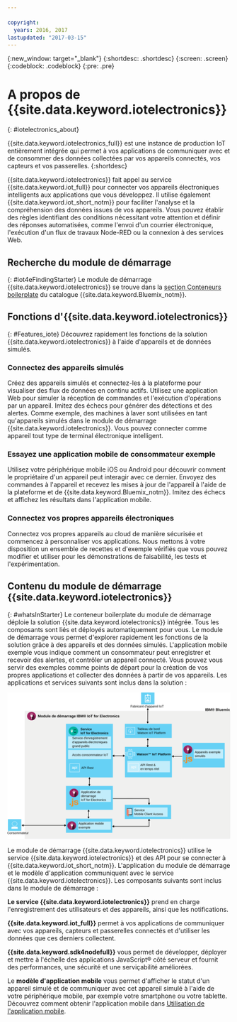 ```yaml
---

copyright:
  years: 2016, 2017
lastupdated: "2017-03-15"
---
```


<!-- Common attributes used in the template are defined as follows: -->
{:new_window: target="\_blank"}
{:shortdesc: .shortdesc}
{:screen: .screen}
{:codeblock: .codeblock}
{:pre: .pre}

# A propos de {{site.data.keyword.iotelectronics}}
{: #iotelectronics_about}

{{site.data.keyword.iotelectronics_full}} est une instance de production IoT entièrement intégrée qui permet à vos applications de communiquer avec et de consommer des données collectées par vos appareils connectés, vos capteurs et vos passerelles.
{:shortdesc}

{{site.data.keyword.iotelectronics}} fait appel au service {{site.data.keyword.iot_full}} pour connecter vos appareils électroniques intelligents aux applications que vous développez. Il utilise également {{site.data.keyword.iot_short_notm}} pour faciliter l'analyse et la compréhension des données issues de vos appareils. Vous pouvez établir des règles identifiant des conditions nécessitant votre attention et définir des réponses automatisées, comme l'envoi d'un courrier électronique, l'exécution
d'un flux de travaux Node-RED ou la connexion à des services Web.

## Recherche du module de démarrage
{: #iot4eFindingStarter}
Le module de démarrage {{site.data.keyword.iotelectronics}} se trouve dans la [section Conteneurs boilerplate](https://console.{DomainName}/catalog/starters/iot-for-electronics-starter/) du catalogue {{site.data.keyword.Bluemix_notm}}.

## Fonctions d'{{site.data.keyword.iotelectronics}}
{: #Features_iote}
Découvrez rapidement les fonctions de la solution {{site.data.keyword.iotelectronics}} à l'aide d'appareils et de données simulés.

### Connectez des appareils simulés
Créez des appareils simulés et connectez-les à la plateforme pour visualiser des flux de données en continu actifs. Utilisez une application Web pour simuler la réception de commandes et l'exécution d'opérations par un appareil. Imitez des échecs pour générer des détections et des alertes. Comme exemple, des machines à laver sont utilisées en tant qu'appareils simulés dans le module de démarrage {{site.data.keyword.iotelectronics}}. Vous pouvez connecter comme appareil tout type de terminal électronique intelligent.

### Essayez une application mobile de consommateur exemple
Utilisez votre périphérique mobile iOS ou Android pour découvrir comment le propriétaire d'un appareil peut interagir avec ce dernier. Envoyez des commandes à l'appareil et recevez les mises à jour de l'appareil à l'aide de la plateforme et de {{site.data.keyword.Bluemix_notm}}. Imitez des échecs et affichez les résultats dans l'application mobile.

### Connectez vos propres appareils électroniques
Connectez vos propres appareils au cloud de manière sécurisée et commencez à personnaliser vos applications. Nous mettons à votre disposition un ensemble de recettes et d'exemple vérifiés que vous pouvez modifier et utiliser pour les démonstrations de faisabilité, les tests et l'expérimentation.

## Contenu du module de démarrage {{site.data.keyword.iotelectronics}}
{: #whatsInStarter}
Le conteneur boilerplate du module de démarrage déploie la solution {{site.data.keyword.iotelectronics}} intégrée.  Tous les composants sont liés et déployés automatiquement pour vous. Le module de démarrage vous permet d'explorer rapidement les fonctions de la solution grâce à des appareils et des données simulés. L'application mobile exemple vous indique comment un consommateur peut enregistrer et recevoir des alertes, et contrôler un appareil connecté. Vous pouvez vous servir des exemples comme points de départ pour la création de vos propres applications et collecter des données à partir de vos appareils. Les applications et services suivants sont inclus dans la solution :

![Architecture {{site.data.keyword.iotelectronics}}. Ce diagramme est décrit dans le corps principal de la rubrique.](images/IoT4E_architecture.svg "Architecture {{site.data.keyword.iotelectronics}}")

Le module de démarrage {{site.data.keyword.iotelectronics}} utilise le service {{site.data.keyword.iotelectronics}} et des API pour se connecter à {{site.data.keyword.iot_short_notm}}. L'application du module de démarrage et le modèle d'application communiquent avec le service {{site.data.keyword.iotelectronics}}. Les composants suivants sont inclus dans le module de démarrage :

**Le service {{site.data.keyword.iotelectronics}}** prend en charge l'enregistrement des utilisateurs et des appareils, ainsi que les notifications.

**{{site.data.keyword.iot_full}}** permet à vos applications de communiquer avec vos appareils, capteurs et passerelles connectés et d'utiliser les données que ces derniers collectent.

**{{site.data.keyword.sdk4nodefull}}** vous permet de développer, déployer et mettre à l'échelle des applications JavaScript&reg; côté serveur et fournit des performances, une sécurité et une serviçabilité améliorées.

Le **modèle d'application mobile** vous permet d'afficher le statut d'un appareil simulé et de communiquer avec cet appareil simulé à l'aide de votre périphérique mobile, par exemple votre smartphone ou votre tablette. Découvrez comment obtenir l'application mobile dans [Utilisation de l'application mobile](iotelectronics_config_mobile.html).
